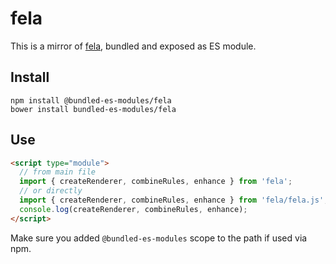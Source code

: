 # fela

This is a mirror of [fela](https://www.npmjs.com/package/fela), bundled and exposed as ES module.

## Install

```
npm install @bundled-es-modules/fela
bower install bundled-es-modules/fela
```

## Use

```html
<script type="module">
  // from main file
  import { createRenderer, combineRules, enhance } from 'fela';
  // or directly
  import { createRenderer, combineRules, enhance } from 'fela/fela.js';
  console.log(createRenderer, combineRules, enhance);
</script>
```

Make sure you added `@bundled-es-modules` scope to the path if used via npm.
